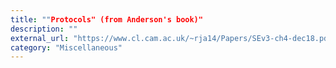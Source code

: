 ```yaml
---
title: ""Protocols" (from Anderson's book)"
description: ""
external_url: "https://www.cl.cam.ac.uk/~rja14/Papers/SEv3-ch4-dec18.pdf"
category: "Miscellaneous"
---
```

